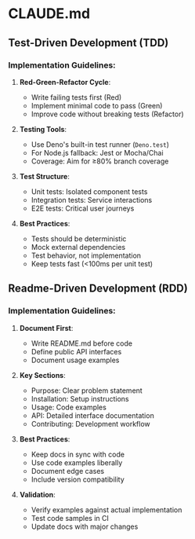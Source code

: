 # CLAUDE.md

## Test-Driven Development (TDD)

### Implementation Guidelines:
1. **Red-Green-Refactor Cycle**:
   - Write failing tests first (Red)
   - Implement minimal code to pass (Green)
   - Improve code without breaking tests (Refactor)

2. **Testing Tools**:
   - Use Deno's built-in test runner (`Deno.test`)
   - For Node.js fallback: Jest or Mocha/Chai
   - Coverage: Aim for ≥80% branch coverage

3. **Test Structure**:
   - Unit tests: Isolated component tests
   - Integration tests: Service interactions
   - E2E tests: Critical user journeys

4. **Best Practices**:
   - Tests should be deterministic
   - Mock external dependencies
   - Test behavior, not implementation
   - Keep tests fast (<100ms per unit test)

## Readme-Driven Development (RDD)

### Implementation Guidelines:
1. **Document First**:
   - Write README.md before code
   - Define public API interfaces
   - Document usage examples

2. **Key Sections**:
   - Purpose: Clear problem statement
   - Installation: Setup instructions
   - Usage: Code examples
   - API: Detailed interface documentation
   - Contributing: Development workflow

3. **Best Practices**:
   - Keep docs in sync with code
   - Use code examples liberally
   - Document edge cases
   - Include version compatibility

4. **Validation**:
   - Verify examples against actual implementation
   - Test code samples in CI
   - Update docs with major changes